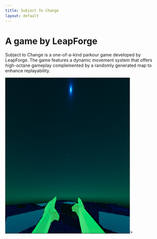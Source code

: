 ```yaml
---
title: Subject To Change
layout: default
---
```


# A game by LeapForge

Subject to Change is a one-of-a-kind parkour game developed by LeapForge. The game features a dynamic movement system that offers high-octane gameplay complemented by a randomly generated map to enhance replayability.

<img src="img/StC-img.png"     
     width="400" 
     height="500" />>
